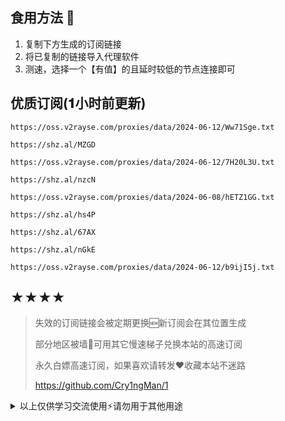 ## 食用方法 🍖
1. 复制下方生成的订阅链接
2. 将已复制的链接导入代理软件
3. 测速，选择一个【有值】的且延时较低的节点连接即可

## 优质订阅(𝟏小时前更新)
```
https://oss.v2rayse.com/proxies/data/2024-06-12/Ww71Sge.txt
```
```
https://shz.al/MZGD
```
```
https://oss.v2rayse.com/proxies/data/2024-06-12/7H20L3U.txt
```
```
https://shz.al/nzcN
```
```
https://oss.v2rayse.com/proxies/data/2024-06-08/hETZ1GG.txt
```
```
https://shz.al/hs4P
```
```
https://shz.al/67AX
```
```
https://shz.al/nGkE
```
```
https://oss.v2rayse.com/proxies/data/2024-06-12/b9ijI5j.txt
```

## ★★★★
> 失效的订阅链接会被定期更换🆕新订阅会在其位置生成
> 
> 部分地区被墙🚫可用其它慢速梯子兑换本站的高速订阅
>
> 永久白嫖高速订阅，如果喜欢请转发❤️收藏本站不迷路
>
> https://github.com/Cry1ngMan/1

<details>
<summary>以上仅供学习交流使用⚡️请勿用于其他用途</summary>

&nbsp;
> [![Star History Chart](https://api.star-history.com/svg?repos=Cry1ngMan/1&type=Date)](https://star-history.com/#Cry1ngMan/1&Date)

[![GitHub stars](https://img.shields.io/github/stars/Cry1ngMan/1.svg?style=social&label=Stars)](https://github.com/Cry1ngMan/1/stargazers)
<img src="https://komarev.com/ghpvc/?username=Cry1ngMan&label=Views&color=0e75b6&style=flat" alt="访问量统计" />
</details>
